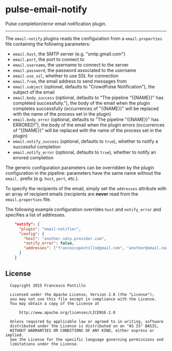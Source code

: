 pulse-email-notify
==================

Pulse completion/error email notification plugin.

------------------

The `email-notify` plugins reads the configuration from a `email.properties` file containing the following parameters:

  * `email.host`, the SMTP server (e.g. "smtp.gmail.com")
  * `email.port`, the port to connect to
  * `email.username`, the username to connect to the server
  * `email.password`, the password associated to the username
  * `email.use_ssl`, whether to use SSL for connection
  * `email.from`, the email address to send messages from
  * `email.subject` (optional, defaults to "CrowdPulse Notification"), the subject of the email
  * `email.body_success` (optional, defaults to "The pipeline "{{NAME}}" has completed successfully."), 
    the body of the email when the plugin completes successfully (occurrences of "{{NAME}}" will be replaced with the 
    name of the process set in the plugin)
  * `email.body_error` (optional, defaults to "The pipeline "{{NAME}}" has ERRORED!"), 
    the body of the email when the plugin errors (occurrences of "{{NAME}}" will be replaced with the name of the 
    process set in the plugin)
  * `email.notify_success` (optional, defaults to `true`), whether to notify a successful completion
  * `email.notify_error` (optional, defaults to `true`), whether to notify an errored completion
    
The generic configuration parameters can be overridden by the plugin configuration in the pipeline: parameters have the
same name without the `email.` prefix (e.g. `host`, `port`, etc.).

To specify the recipients of the email, simply set the `addresses` attribute with an array of recipient emails
(recipients are **never** read from the `email.properties` file.

The following example configuration overrides `host` and `notify_error` and specifies a list of addresses.

```json
    "notify": {
      "plugin": "email-notifier",
      "config": {
        "host": "another.smtp.provider.com",
        "notify_error": false,
        "addresses": ["francescopontillo@gmail.com", "another@email.com"]
      }
    }
```

## License

```
  Copyright 2015 Francesco Pontillo

  Licensed under the Apache License, Version 2.0 (the "License");
  you may not use this file except in compliance with the License.
  You may obtain a copy of the License at

      http://www.apache.org/licenses/LICENSE-2.0

  Unless required by applicable law or agreed to in writing, software
  distributed under the License is distributed on an "AS IS" BASIS,
  WITHOUT WARRANTIES OR CONDITIONS OF ANY KIND, either express or implied.
  See the License for the specific language governing permissions and
  limitations under the License.

```